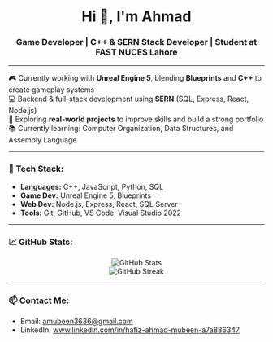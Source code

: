 <h1 align="center">Hi 👋, I'm Ahmad</h1>
<h3 align="center">Game Developer | C++ & SERN Stack Developer | Student at FAST NUCES Lahore</h3>

---

🎮 Currently working with **Unreal Engine 5**, blending **Blueprints** and **C++** to create gameplay systems  
💻 Backend & full-stack development using **SERN** (SQL, Express, React, Node.js)  
🧠 Exploring **real-world projects** to improve skills and build a strong portfolio  
📚 Currently learning: Computer Organization, Data Structures, and Assembly Language

---

### 🔧 Tech Stack:
- **Languages:** C++, JavaScript, Python, SQL  
- **Game Dev:** Unreal Engine 5, Blueprints  
- **Web Dev:** Node.js, Express, React, SQL Server  
- **Tools:** Git, GitHub, VS Code, Visual Studio 2022

---

### 📈 GitHub Stats:
<p align="center">
  <img src="https://github-readme-stats.vercel.app/api?username=YOUR_USERNAME&show_icons=true&theme=tokyonight" alt="GitHub Stats" />
  <br />
  <img src="https://github-readme-streak-stats.herokuapp.com/?user=YOUR_USERNAME&theme=tokyonight" alt="GitHub Streak" />
</p>

---

### 📫 Contact Me:
- Email: amubeen3636@gmail.com 
- LinkedIn: www.linkedin.com/in/hafiz-ahmad-mubeen-a7a886347
